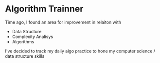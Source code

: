 # Algorithm Trainner 

Time ago, I found an area for improvement in relaiton with 
* Data Structure
* Complexity Analisys
* Algorithms


I've decided to track my daily algo practice to hone my computer science / data structure skills
